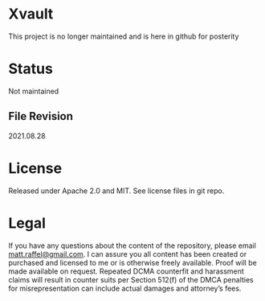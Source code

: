 # Xvault

This project is no longer maintained and is here in github for posterity


# Status
Not maintained


## File Revision
2021.08.28

# License
Released under Apache 2.0 and MIT.  See license files in git repo.

# Legal
If you have any questions about the content of the repository, please email matt.raffel@gmail.com. I can assure you all content has been created or purchased and licensed to me or is otherwise freely available. Proof will be made available on request. Repeated DCMA counterfit and harassment claims will result in counter suits per Section 512(f) of the DMCA penalties for misrepresentation can include actual damages and attorney’s fees.
